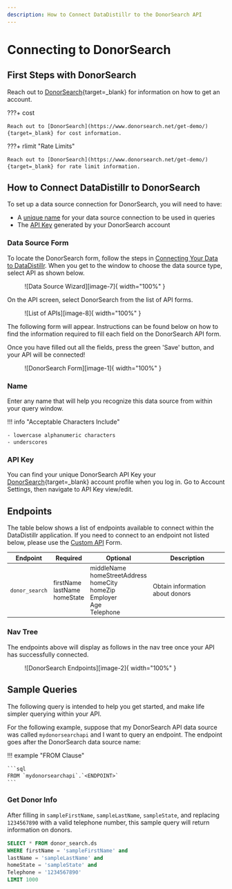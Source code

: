 ```yaml
---
description: How to Connect DataDistillr to the DonorSearch API
---
```


# Connecting to DonorSearch

## First Steps with DonorSearch
Reach out to [DonorSearch](https://www.donorsearch.net/get-demo/){target=_blank} for information on how to get an account.

???+ cost

    Reach out to [DonorSearch](https://www.donorsearch.net/get-demo/){target=_blank} for cost information.


???+ rlimit "Rate Limits"

    Reach out to [DonorSearch](https://www.donorsearch.net/get-demo/){target=_blank} for rate limit information.

## How to Connect DataDistillr to DonorSearch
To set up a data source connection for DonorSearch, you will need to have:

- A [unique name](#name) for your data source connection to be used in queries
- The [API Key](#api-key) generated by your DonorSearch account

### Data Source Form
To locate the DonorSearch form, follow the steps in [Connecting Your Data to DataDistillr](../../). When you get to the window to choose the data source type, select API as shown below.

<figure markdown>
  ![Data Source Wizard][image-7]{ width="100%" }
</figure>



On the API screen, select DonorSearch from the list of API forms.

<figure markdown>
  ![List of APIs][image-8]{ width="100%" }
</figure>



The following form will appear. Instructions can be found below on how to find the information required to fill each field on the DonorSearch API form.

Once you have filled out all the fields, press the green 'Save' button, and your API will be connected!

<figure markdown>
  ![DonorSearch Form][image-1]{ width="100%" }
</figure>


### Name
Enter any name that will help you recognize this data source from within your query window.

!!! info "Acceptable Characters Include"

    - lowercase alphanumeric characters
    - underscores

### API Key
You can find your unique DonorSearch API Key your [DonorSearch](https://www.donorsearch.net/api-integrations/){target=_blank} account profile when you log in. Go to Account Settings, then navigate to API Key view/edit.

## Endpoints
The table below shows a list of endpoints available to connect within the DataDistillr application. If you need to connect to an endpoint not listed below, please use the [Custom API](custom-apis.md) Form.

| Endpoint       | Required                           | Optional                                                                               | Description |
|----------------|------------------------------------|----------------------------------------------------------------------------------------|-------------|
| `donor_search` | firstName<br>lastName<br>homeState | middleName<br>homeStreetAddress<br>homeCity<br>homeZip<br>Employer<br>Age<br>Telephone |Obtain information about donors|

### Nav Tree
The endpoints above will display as follows in the nav tree once your API has successfully connected.

<figure markdown>
  ![DonorSearch Endpoints][image-2]{ width="100%" }
</figure>


## Sample Queries
The following query is intended to help you get started, and make life simpler querying within your API.

For the following example, suppose that my DonorSearch API data source was called `mydonorsearchapi` and I want to query an endpoint. The endpoint goes after the DonorSearch data source name:

!!! example "FROM Clause"

    ```sql
    FROM `mydonorsearchapi`.`<ENDPOINT>`
    ```

### Get Donor Info
After filling in `sampleFirstName`, `sampleLastName`, `sampleState`, and replacing `1234567890` with a valid telephone number, this sample query will return information on donors.

```sql 
SELECT * FROM donor_search.ds
WHERE firstName = 'sampleFirstName' and
lastName = 'sampleLastName' and
homeState = 'sampleState' and
Telephone = '1234567890'
LIMIT 1000
```


[image-1]: ../../img/api/donorsearch/donorsearch-form.png
[image-2]: ../../img/api/donorsearch/donorsearch-endpoints.png
[image-7]: ../../img/api/select-api-form.png
[image-8]: ../../img/api/donorsearch/donorsearch-select.png